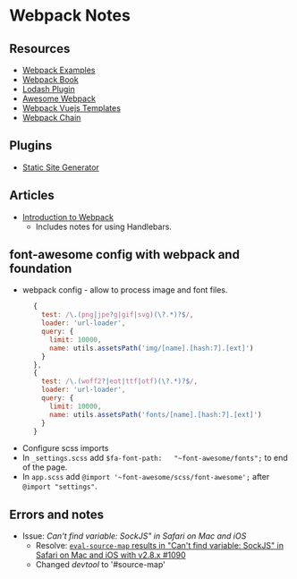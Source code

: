 # Webpack Notes

## Resources
* [Webpack Examples](https://github.com/webpack/webpack/tree/master/examples)
* [Webpack Book](https://survivejs.com/webpack/foreword/)
* [Lodash Plugin](https://github.com/lodash/lodash-webpack-plugin)
* [Awesome Webpack](https://github.com/webpack-contrib/awesome-webpack)
* [Webpack Vuejs Templates](https://vuejs-templates.github.io/webpack/)
* [Webpack Chain](https://github.com/mozilla-neutrino/webpack-chain)

## Plugins
* [Static Site Generator](https://github.com/markdalgleish/static-site-generator-webpack-plugin)

## Articles
* [Introduction to Webpack](https://www.smashingmagazine.com/2017/02/a-detailed-introduction-to-webpack/)
    * Includes notes for using Handlebars.

## font-awesome config with webpack and foundation
* webpack config - allow to process image and font files.
```js
      {
        test: /\.(png|jpe?g|gif|svg)(\?.*)?$/,
        loader: 'url-loader',
        query: {
          limit: 10000,
          name: utils.assetsPath('img/[name].[hash:7].[ext]')
        }
      },
      {
        test: /\.(woff2?|eot|ttf|otf)(\?.*)?$/,
        loader: 'url-loader',
        query: {
          limit: 10000,
          name: utils.assetsPath('fonts/[name].[hash:7].[ext]')
        }
      }
```
* Configure scss imports
* In `_settings.scss` add `$fa-font-path:   "~font-awesome/fonts";` to end of the page.
* In `app.scss` add `@import '~font-awesome/scss/font-awesome';` after `@import "settings"`.

## Errors and notes
* Issue: *Can't find variable: SockJS" in Safari on Mac and iOS*
    * Resolve: [`eval-source-map` results in "Can't find variable: SockJS" in Safari on Mac and iOS with v2.8.x #1090](https://github.com/webpack/webpack-dev-server/issues/1090)
    * Changed *devtool* to '#source-map'
